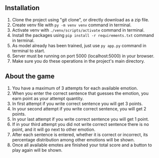 ## Installation

1. Clone the project using "git clone", or directly download as a zip file.
2. Create venv file with ```py -m venv venv``` command in terminal.
3. Activate venv with ```./venv/scripts/activate``` command in terminal.
4. Install the packages using ```pip install -r requirements.txt``` command in terminal.
5. As model already has been trained, just use ```py app.py``` command in terminal to start.
6. Server must be running on port 5000 (localhost:5000) in your browser.
7. Make sure you do these operations in the project's main directory.

## About the game

1. You have a maximum of 3 attempts for each available emotion.
2. When you enter the correct sentence that guesses the emotion, you earn point as your attempt quantity.
3. In first attempt if you write correct sentence you will get 3 points.
4. In your second attempt if you write correct sentence, you will get 2 points.
5. In your last attempt if you write correct sentence you will get 1 point.
6. If in your third attempt you did not write correct sentence there is no point, and it will go next to other emotion. 
7. After each sentence is entered, whether it is correct or incorrect, its percentage distribution among other emotions will be shown.
8. Once all available emotes are finished your total score and a button to play again will be shown.